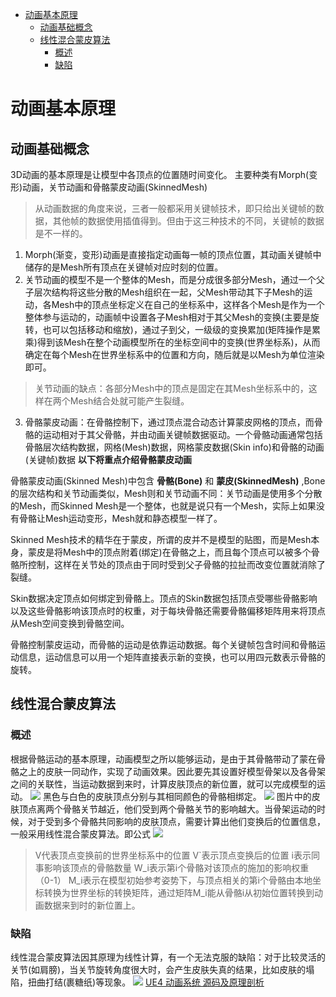 - [动画基本原理](#动画基本原理)
  - [动画基础概念](#动画基础概念)
  - [线性混合蒙皮算法](#线性混合蒙皮算法)
    - [概述](#概述)
    - [缺陷](#缺陷)

# 动画基本原理
## 动画基础概念
3D动画的基本原理是让模型中各顶点的位置随时间变化。
主要种类有Morph(变形)动画，关节动画和骨骼蒙皮动画(SkinnedMesh)
> 从动画数据的角度来说，三者一般都采用关键帧技术，即只给出关键帧的数据，其他帧的数据使用插值得到。但由于这三种技术的不同，关键帧的数据是不一样的。
1. Morph(渐变，变形)动画是直接指定动画每一帧的顶点位置，其动画关键帧中储存的是Mesh所有顶点在关键帧对应时刻的位置。
2. 关节动画的模型不是一个整体的Mesh，而是分成很多部分Mesh，通过一个父子层次结构将这些分散的Mesh组织在一起，父Mesh带动其下子Mesh的运动，各Mesh中的顶点坐标定义在自己的坐标系中，这样各个Mesh是作为一个整体参与运动的，动画帧中设置各子Mesh相对于其父Mesh的变换(主要是旋转，也可以包括移动和缩放)，通过子到父，一级级的变换累加(矩阵操作是累乘)得到该Mesh在整个动画模型所在的坐标空间中的变换(世界坐标系)，从而确定在每个Mesh在世界坐标系中的位置和方向，随后就是以Mesh为单位渲染即可。
> 关节动画的缺点：各部分Mesh中的顶点是固定在其Mesh坐标系中的，这样在两个Mesh结合处就可能产生裂缝。
3. 骨骼蒙皮动画：在骨骼控制下，通过顶点混合动态计算蒙皮网格的顶点，而骨骼的运动相对于其父骨骼，并由动画关键帧数据驱动。一个骨骼动画通常包括骨骼层次结构数据，网格(Mesh)数据，网格蒙皮数据(Skin info)和骨骼的动画(关键帧)数据
**以下将重点介绍骨骼蒙皮动画**

骨骼蒙皮动画(Skinned Mesh)中包含 **骨骼(Bone)** 和 **蒙皮(SkinnedMesh)** ,Bone的层次结构和关节动画类似，Mesh则和关节动画不同：关节动画是使用多个分散的Mesh，而Skinned Mesh是一个整体，也就是说只有一个Mesh，实际上如果没有骨骼让Mesh运动变形，Mesh就和静态模型一样了。

Skinned Mesh技术的精华在于蒙皮，所谓的皮并不是模型的贴图，而是Mesh本身，蒙皮是将Mesh中的顶点附着(绑定)在骨骼之上，而且每个顶点可以被多个骨骼所控制，这样在关节处的顶点由于同时受到父子骨骼的拉扯而改变位置就消除了裂缝。

Skin数据决定顶点如何绑定到骨骼上。顶点的Skin数据包括顶点受哪些骨骼影响以及这些骨骼影响该顶点时的权重，对于每块骨骼还需要骨骼偏移矩阵用来将顶点从Mesh空间变换到骨骼空间。

骨骼控制蒙皮运动，而骨骼的运动是依靠运动数据。每个关键帧包含时间和骨骼运动信息，运动信息可以用一个矩阵直接表示新的变换，也可以用四元数表示骨骼的旋转。

## 线性混合蒙皮算法
### 概述
根据骨骼运动的基本原理，动画模型之所以能够运动，是由于其骨骼带动了蒙在骨骼之上的皮肤一同动作，实现了动画效果。因此要先其设置好模型骨架以及各骨架之间的关联性，当运动数据到来时，计算皮肤顶点的新位置，就可以完成模型的运动。
![](https://img-blog.csdnimg.cn/2020101519150134.png?x-oss-process=image/watermark,type_ZmFuZ3poZW5naGVpdGk,shadow_10,text_aHR0cHM6Ly9ibG9nLmNzZG4ubmV0L3FxXzIzMDMwODQz,size_16,color_FFFFFF,t_70)
黑色与白色的皮肤顶点分别与其相同颜色的骨骼相绑定。
![](https://img-blog.csdnimg.cn/20201015191759193.png?x-oss-process=image/watermark,type_ZmFuZ3poZW5naGVpdGk,shadow_10,text_aHR0cHM6Ly9ibG9nLmNzZG4ubmV0L3FxXzIzMDMwODQz,size_16,color_FFFFFF,t_70)
图片中的皮肤顶点离两个骨骼关节越近，他们受到两个骨骼关节的影响越大。当骨架运动的时候，对于受到多个骨骼共同影响的皮肤顶点，需要计算出他们变换后的位置信息，一般采用线性混合蒙皮算法。即公式
![](https://img-blog.csdnimg.cn/20201015191805377.png?x-oss-process=image/watermark,type_ZmFuZ3poZW5naGVpdGk,shadow_10,text_aHR0cHM6Ly9ibG9nLmNzZG4ubmV0L3FxXzIzMDMwODQz,size_16,color_FFFFFF,t_70)
> V代表顶点变换前的世界坐标系中的位置
> V`表示顶点变换后的位置
> i表示同事影响该顶点的骨骼数量
> W_i表示第i个骨骼对该顶点的施加的影响权重（0-1）
> M_i表示在模型初始参考姿势下，与顶点相关的第i个骨骼由本地坐标转换为世界坐标的转换矩阵，通过矩阵M_i能从骨骼i从初始位置转换到动画数据来到时的新位置上。
### 缺陷
线性混合蒙皮算法因其原理为线性计算，有一个无法克服的缺陷：对于比较灵活的关节(如肩膀)，当关节旋转角度很大时，会产生皮肤失真的结果，比如皮肤的塌陷，扭曲打结(裹糖纸)等现象。
![](https://img-blog.csdnimg.cn/20201015191820487.png?x-oss-process=image/watermark,type_ZmFuZ3poZW5naGVpdGk,shadow_10,text_aHR0cHM6Ly9ibG9nLmNzZG4ubmV0L3FxXzIzMDMwODQz,size_16,color_FFFFFF,t_70s)
[UE4 动画系统 源码及原理剖析](https://blog.csdn.net/qq_23030843/article/details/109103433)
